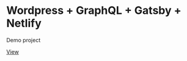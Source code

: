 <h1>Wordpress + GraphQL + Gatsby + Netlify</h1>
<p>Demo project</p> 
<a href="https://react-wp.ru/">View</a>
